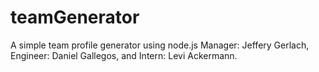 # teamGenerator
A simple team profile generator using node.js
Manager: Jeffery Gerlach, Engineer: Daniel Gallegos, and Intern: Levi Ackermann.
